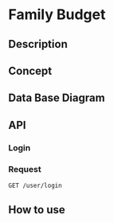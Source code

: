 # Family Budget

## Description 

## Concept 

## Data Base Diagram

## API

### Login
### Request
`GET /user/login`

## How to use

